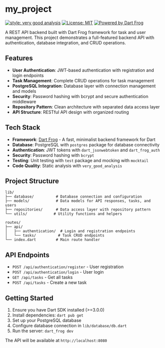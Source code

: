 # my_project

[![style: very good analysis][very_good_analysis_badge]][very_good_analysis_link]
[![License: MIT][license_badge]][license_link]
[![Powered by Dart Frog](https://img.shields.io/endpoint?url=https://tinyurl.com/dartfrog-badge)](https://dartfrog.vgv.dev)

A REST API backend built with Dart Frog framework for task and user management. This project demonstrates a full-featured backend API with authentication, database integration, and CRUD operations.

## Features

- **User Authentication**: JWT-based authentication with registration and login endpoints
- **Task Management**: Complete CRUD operations for task management
- **PostgreSQL Integration**: Database layer with connection management and models
- **Security**: Password hashing with bcrypt and secure authentication middleware
- **Repository Pattern**: Clean architecture with separated data access layer
- **API Structure**: RESTful API design with organized routing

## Tech Stack

- **Framework**: [Dart Frog](https://dartfrog.vgv.dev) - A fast, minimalist backend framework for Dart
- **Database**: PostgreSQL with `postgres` package for database connectivity
- **Authentication**: JWT tokens with `dart_jsonwebtoken` and `dart_frog_auth`
- **Security**: Password hashing with `bcrypt`
- **Testing**: Unit testing with `test` package and mocking with `mocktail`
- **Code Quality**: Static analysis with `very_good_analysis`

## Project Structure

```
lib/
├── database/          # Database connection and configuration
├── models/            # Data models for API responses, tasks, and users
├── repositories/      # Data access layer with repository pattern
└── utils/            # Utility functions and helpers

routes/
├── api/
│   ├── authentication/  # Login and registration endpoints
│   └── tasks/          # Task CRUD endpoints
└── index.dart         # Main route handler
```

## API Endpoints

- `POST /api/authentication/register` - User registration
- `POST /api/authentication/login` - User login
- `GET /api/tasks` - Get all tasks
- `POST /api/tasks` - Create a new task

## Getting Started

1. Ensure you have Dart SDK installed (>=3.0.0)
2. Install dependencies: `dart pub get`
3. Set up your PostgreSQL database
4. Configure database connection in `lib/database/db.dart`
5. Run the server: `dart_frog dev`

The API will be available at `http://localhost:8080`

[license_badge]: https://img.shields.io/badge/license-MIT-blue.svg
[license_link]: https://opensource.org/licenses/MIT
[very_good_analysis_badge]: https://img.shields.io/badge/style-very_good_analysis-B22C89.svg
[very_good_analysis_link]: https://pub.dev/packages/very_good_analysis